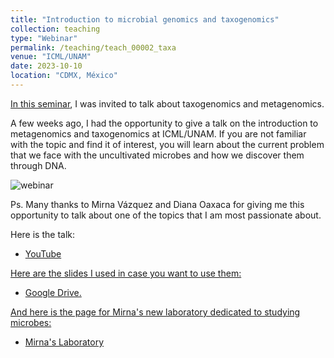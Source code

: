 ```yaml
---
title: "Introduction to microbial genomics and taxogenomics"
collection: teaching
type: "Webinar"
permalink: /teaching/teach_00002_taxa
venue: "ICML/UNAM"
date: 2023-10-10
location: "CDMX, México"
---
```


<a href="https://www.youtube.com/watch?v=TyLF03w8lRE">In this seminar</a>, I was invited to talk about taxogenomics and metagenomics.

A few weeks ago, I had the opportunity to give a talk on the introduction to metagenomics and taxogenomics at ICML/UNAM. If you are not familiar with the topic and find it of interest, you will learn about the current problem that we face with the uncultivated microbes and how we discover them through DNA.

![webinar](/images/teaching/teach_00004_taxa.jpg)

Ps. Many thanks to Mirna Vázquez and Diana Oaxaca for giving me this opportunity to talk about one of the topics that I am most passionate about.

Here is the talk:
* <a href="https://www.youtube.com/watch?v=TyLF03w8lRE"> YouTube
  
Here are the slides I used in case you want to use them:
* <a href="https://docs.google.com/presentation/d/1VrLjj5Nct_-23GDUUwaOa9mJrz6DO4oP/edit?usp=sharing&ouid=114545781623115423236&rtpof=true&sd=true">Google Drive. 

And here is the page for Mirna's new laboratory dedicated to studying microbes:
* <a href="https://mirnavazquez.netlify.app/">Mirna's Laboratory 
